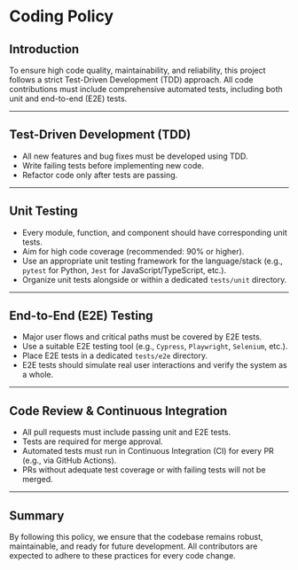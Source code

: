 # Coding Policy

## Introduction

To ensure high code quality, maintainability, and reliability, this project follows a strict Test-Driven Development (TDD) approach. All code contributions must include comprehensive automated tests, including both unit and end-to-end (E2E) tests.

---

## Test-Driven Development (TDD)

- All new features and bug fixes must be developed using TDD.
- Write failing tests before implementing new code.
- Refactor code only after tests are passing.

---

## Unit Testing

- Every module, function, and component should have corresponding unit tests.
- Aim for high code coverage (recommended: 90% or higher).
- Use an appropriate unit testing framework for the language/stack (e.g., `pytest` for Python, `Jest` for JavaScript/TypeScript, etc.).
- Organize unit tests alongside or within a dedicated `tests/unit` directory.

---

## End-to-End (E2E) Testing

- Major user flows and critical paths must be covered by E2E tests.
- Use a suitable E2E testing tool (e.g., `Cypress`, `Playwright`, `Selenium`, etc.).
- Place E2E tests in a dedicated `tests/e2e` directory.
- E2E tests should simulate real user interactions and verify the system as a whole.

---

## Code Review & Continuous Integration

- All pull requests must include passing unit and E2E tests.
- Tests are required for merge approval.
- Automated tests must run in Continuous Integration (CI) for every PR (e.g., via GitHub Actions).
- PRs without adequate test coverage or with failing tests will not be merged.

---

## Summary

By following this policy, we ensure that the codebase remains robust, maintainable, and ready for future development. All contributors are expected to adhere to these practices for every code change.
